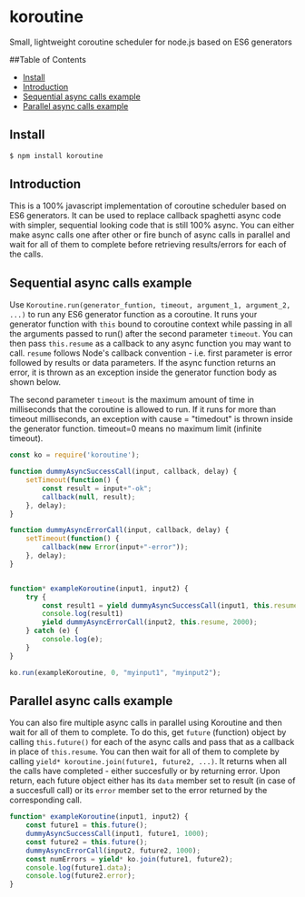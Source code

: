 # koroutine
Small, lightweight coroutine scheduler for node.js based on ES6 generators

##Table of Contents

- [Install](#install)
- [Introduction](#introduction)
- [Sequential async calls example](#sequential-async-calls-example)
- [Parallel async calls example](#parallel-async-calls-example)

## Install

```sh
$ npm install koroutine
```

## Introduction

This is a 100% javascript implementation of coroutine scheduler based on ES6 generators. It can be used 
to replace callback spaghetti async code with simpler, sequential looking code that is still 100% async.
You can either make async calls one after other or fire bunch of async calls in parallel and wait for all
of them to complete before retrieving results/errors for each of the calls.

## Sequential async calls example

Use `Koroutine.run(generator_funtion, timeout, argument_1, argument_2, ...)` to run any ES6 generator function 
as a coroutine. It runs your generator function with `this` bound to coroutine context while passing in all the
arguments passed to run() after the second parameter `timeout`. You can then pass `this.resume` as a callback to any async 
function you may want to call. `resume` follows Node's callback convention - i.e. first parameter is
error followed by results or data parameters. If the async function returns an error, it is thrown as an exception inside the
generator function body as shown below.

The second parameter `timeout` is the maximum amount of time in milliseconds that the coroutine is allowed to run. If it 
runs for more than timeout milliseconds, an exception with cause = "timedout" is thrown inside the generator function. 
timeout=0 means no maximum limit (infinite timeout).

```js
const ko = require('koroutine');

function dummyAsyncSuccessCall(input, callback, delay) {
    setTimeout(function() {
        const result = input+"-ok";
        callback(null, result);
    }, delay);
}

function dummyAsyncErrorCall(input, callback, delay) {
    setTimeout(function() {
        callback(new Error(input+"-error"));
    }, delay);
}


function* exampleKoroutine(input1, input2) {
    try {
        const result1 = yield dummyAsyncSuccessCall(input1, this.resume, 1000);
        console.log(result1)
        yield dummyAsyncErrorCall(input2, this.resume, 2000);
    } catch (e) {
        console.log(e);
    }
}

ko.run(exampleKoroutine, 0, "myinput1", "myinput2");
```

## Parallel async calls example

You can also fire multiple async calls in parallel using Koroutine and then wait for all of them to complete. To do this, get 
`future` (function) object by calling `this.future()` for each of the async calls and pass that as a callback in place of 
`this.resume`. You can then wait for all of them to complete by calling `yield* koroutine.join(future1, future2, ...)`. It 
returns when all the calls have completed - either succesfully or by returning error. Upon return, each future object either 
has its `data` member set to result (in case of a succesfull call) or its `error` member set to the error returned by the corresponding call.

```js
function* exampleKoroutine(input1, input2) {
    const future1 = this.future();
    dummyAsyncSuccessCall(input1, future1, 1000);
    const future2 = this.future();
    dummyAsyncErrorCall(input2, future2, 1000);
    const numErrors = yield* ko.join(future1, future2);
    console.log(future1.data);
    console.log(future2.error);
}
```
